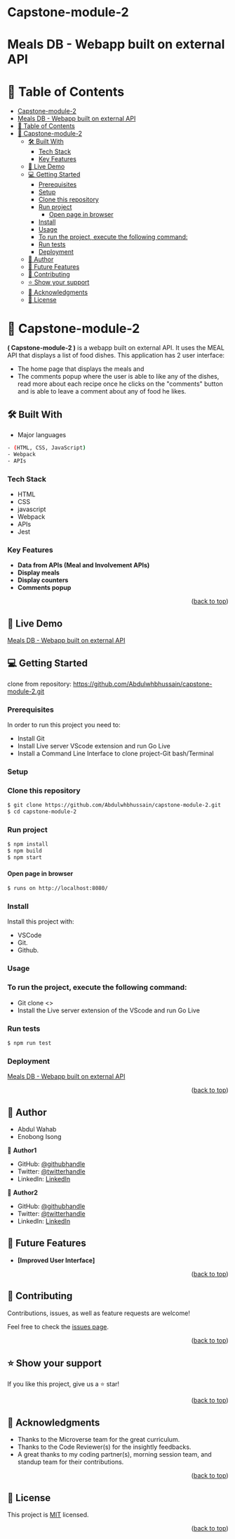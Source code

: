 #  Capstone-module-2 
# Meals DB - Webapp built on external API
<a name="readme-top"></a>
 # 📗 Table of Contents
- [Capstone-module-2](#capstone-module-2)
- [Meals DB - Webapp built on external API](#meals-db---webapp-built-on-external-api)
- [📗 Table of Contents](#-table-of-contents)
- [📖 Capstone-module-2 ](#-capstone-module-2-)
  - [🛠 Built With ](#-built-with-)
    - [Tech Stack ](#tech-stack-)
    - [Key Features ](#key-features-)
  - [🚀 Live Demo ](#-live-demo-)
  - [💻 Getting Started ](#-getting-started-)
    - [Prerequisites](#prerequisites)
    - [Setup](#setup)
    - [Clone this repository](#clone-this-repository)
    - [Run project](#run-project)
      - [Open page in browser](#open-page-in-browser)
    - [Install](#install)
    - [Usage](#usage)
    - [To run the project, execute the following command:](#to-run-the-project-execute-the-following-command)
    - [Run tests](#run-tests)
    - [Deployment](#deployment)
  - [👥 Author ](#-author-)
  - [🔭 Future Features ](#-future-features-)
  - [🤝 Contributing ](#-contributing-)
  - [⭐️ Show your support ](#️-show-your-support-)
  - [🙏 Acknowledgments ](#-acknowledgments-)
  - [📝 License ](#-license-)

<!-- PROJECT DESCRIPTION -->
# 📖 Capstone-module-2 <a name="about-project"></a> 
 
**( Capstone-module-2 )** is a webapp built on external API. It uses the MEAL API that displays a list of food dishes. This application has 2 user interface:
- The home page that displays the meals and 
- The comments popup where the user is able to like any of the dishes, read more about each recipe once he clicks on   the "comments" button and is able to leave a comment about any of food he likes.
 
## 🛠 Built With <a name="built-with"></a>

-  Major languages
```bash
- (HTML, CSS, JavaScript)
- Webpack
- APIs
```
### Tech Stack <a name="tech-stack"></a>
- HTML
- CSS
- javascript
- Webpack
- APIs
- Jest 
 
<!-- Features -->
### Key Features <a name="key-features"></a>
- **Data from APIs (Meal and Involvement APIs)**
- **Display meals**
- **Display counters**
- **Comments popup**



<p align="right">(<a href="#readme-top">back to top</a>)</p>

<!-- LIVE DEMO -->
## 🚀 Live Demo <a name="live-demo"></a>
 [Meals DB - Webapp built on external API](https://drive.google.com/file/d/1vlDjDVLs27xcjltXtZ4Ezgnu2wh9I1kZ/view?usp=sharing)

## 💻 Getting Started <a name="getting-started"></a>
clone from repository: https://github.com/Abdulwhbhussain/capstone-module-2.git

### Prerequisites
In order to run this project you need to:
- Install Git
- Install Live server VScode extension and run Go Live
- Install a Command Line Interface to clone project-Git bash/Terminal

### Setup
### Clone this repository  

```bash
$ git clone https://github.com/Abdulwhbhussain/capstone-module-2.git
$ cd capstone-module-2
```

### Run project

```bash
$ npm install
$ npm build
$ npm start
```

#### Open page in browser
```bash
$ runs on http://localhost:8080/
```

### Install
Install this project with:
 
- VSCode
- Git.
- Github.

### Usage

### To run the project, execute the following command:  
- Git clone <>
- Install the Live server extension of the VScode and run Go Live

### Run tests

```bash
$ npm run test
```

### Deployment

<a name="Deployment"></a>
 [Meals DB - Webapp built on external API](https://abdulwhbhussain.github.io/capstone-module-2/)


<p align="right">(<a href="#readme-top">back to top</a>)</p>

<!-- AUTHORS -->
## 👥 Author <a name="author"></a>
- Abdul Wahab 
- Enobong Isong
 
👤 **Author1**
- GitHub: [@githubhandle](https://github.com/Abdulwhbhussain)
- Twitter: [@twitterhandle]( https://twitter.com/AbdulWhbHussain)
- LinkedIn: [LinkedIn](https://www.linkedin.com/in/abdulwhbhussain)

👤 **Author2**
- GitHub: [@githubhandle](https://github.com/Enoisong)
- Twitter: [@twitterhandle](https://twitter.com/Enobongmisong)
- LinkedIn: [LinkedIn](https://www.linkedin.com/in/enobong-isong/)


## 🔭 Future Features <a name="future-features"></a>

-   **[Improved User Interface]**

<p align="right">(<a href="#readme-top">back to top</a>)</p>

<!-- CONTRIBUTING -->

## 🤝 Contributing <a name="contributing"></a>

Contributions, issues, as well as feature requests are welcome!

Feel free to check the [issues page](../../issues/).

<p align="right">(<a href="#readme-top">back to top</a>)</p>

<!-- SUPPORT -->
## ⭐️ Show your support <a name="support"></a>

If you like this project, give us a ⭐️ star!

<p align="right">(<a href="#readme-top">back to top</a>)</p>

<!-- ACKNOWLEDGEMENTS -->
## 🙏 Acknowledgments <a name="acknowledgements"></a>

-	Thanks to the Microverse team for the great curriculum.
-	Thanks to the Code Reviewer(s) for the insightly feedbacks.
-	A great thanks to my coding partner(s), morning session team, 
  and standup team for their contributions.

<p align="right">(<a href="#readme-top">back to top</a>)</p>
 
## 📝 License <a name="license"></a> 

This project is [MIT](./MIT.md) licensed.

<p align="right">(<a href="#readme-top">back to top</a>)</p>
 